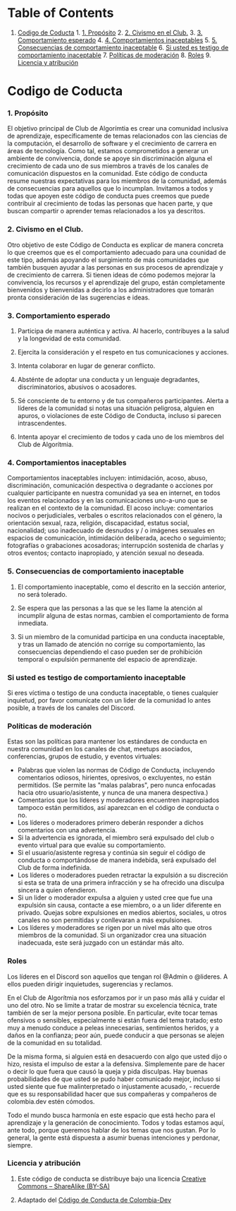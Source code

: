 
# Table of Contents

1.  [Codigo de Coducta](#org2f8d627)
        1.  [1. Propósito](#org37b5e4d)
        2.  [2. Civismo en el Club.](#orged15cb2)
        3.  [3. Comportamiento esperado](#org9df9777)
        4.  [4. Comportamientos inaceptables](#orge157898)
        5.  [5. Consecuencias de comportamiento inaceptable](#org7c2f09d)
        6.  [Si usted es testigo de comportamiento inaceptable](#org73ef0d6)
        7.  [Políticas de moderación](#org5590fe0)
        8.  [Roles](#orgbd12376)
        9.  [Licencia y atribución](#org453f459)


<a id="org2f8d627"></a>

# Codigo de Coducta


<a id="org37b5e4d"></a>

### 1. Propósito

El objetivo principal de Club de Algorímtia es crear una comunidad inclusiva de aprendizaje, específicamente de temas relacionados con las ciencias de la computación, el desarrollo de software y el crecimiento de carrera en áreas de tecnología. Como tal, estamos comprometidos a generar un ambiente de convivencia, donde se apoye sin discriminación alguna el crecimiento de cada uno de sus miembros a través de los canales de comunicación dispuestos en la comunidad.
Este código de conducta resume nuestras expectativas para los miembros de la comunidad, además de consecuencias para aquellos que lo incumplan.
Invitamos a todos y todas que apoyen este código de conducta pues creemos que puede contribuir al crecimiento de todas las personas que hacen parte, y que buscan compartir o aprender temas relacionados a los ya descritos.


<a id="orged15cb2"></a>

### 2. Civismo en el Club.

Otro objetivo de este Código de Conducta es explicar de manera concreta lo que creemos que es el comportamiento adecuado para una counidad de este tipo, además apoyando el surgimiento de más comunidades que también busquen ayudar a las personas en sus procesos de aprendizaje y de crecimiento de carrera.
Si tienen ideas de cómo podemos mejorar la convivencia, los recursos y el aprendizaje del grupo, están completamente bienvenidos y bienvenidas a decirlo a los administradores que tomarán pronta consideración de las sugerencias e ideas.


<a id="org9df9777"></a>

### 3. Comportamiento esperado

1.  Participa de manera auténtica y activa. Al hacerlo, contribuyes a la salud y la longevidad de esta comunidad.

2.  Ejercita la consideración y el respeto en tus comunicaciones y acciones.

3.  Intenta colaborar en lugar de generar conflicto.

4.  Absténte de adoptar una conducta y un lenguaje degradantes, discriminatorios, abusivos o acosadores.

5.  Sé consciente de tu entorno y de tus compañeros participantes. Alerta a líderes de la comunidad si notas una situación peligrosa, alguien en apuros, o violaciones de este Código de Conducta, incluso si parecen intrascendentes.

6.  Intenta apoyar el crecimiento de todos y cada uno de los miembros del Club de Algorítmia.


<a id="orge157898"></a>

### 4. Comportamientos inaceptables

Comportamientos inaceptables incluyen: intimidación, acoso, abuso, discriminación, comunicación despectiva o degradante o acciones por cualquier participante en nuestra comunidad ya sea en internet, en todos los eventos relacionados y en las comunicaciones uno-a-uno que se realizan en el contexto de la comunidad. 
El acoso incluye: comentarios nocivos o perjudiciales, verbales o escritos relacionados con el género, la orientación sexual, raza, religión, discapacidad, estatus social, nacionalidad; uso inadecuado de desnudos y / o imágenes sexuales en espacios de comunicación, intimidación deliberada, acecho o seguimiento; fotografías o grabaciones acosadoras; interrupción sostenida de charlas y otros eventos; contacto inapropiado, y atención sexual no deseada.


<a id="org7c2f09d"></a>

### 5. Consecuencias de comportamiento inaceptable

1.  El comportamiento inaceptable, como el descrito en la sección anterior, no será tolerado.

2.  Se espera que las personas a las que se les llame la atención al incumplir alguna de estas normas, cambien el comportamiento de forma inmediata.

3.  Si un miembro de la comunidad participa en una conducta inaceptable, y tras un llamado de atención no corrige su comportamiento, las consecuencias dependiendo el caso pueden ser de prohibición temporal o expulsión permanente del espacio de aprendizaje.


<a id="org73ef0d6"></a>

### Si usted es testigo de comportamiento inaceptable

Si eres víctima o testigo de una conducta inaceptable, o tienes cualquier inquietud, por favor comunícate con un lider de la comunidad lo antes posible, a través de los canales del Discord.


<a id="org5590fe0"></a>

### Políticas de moderación

Estas son las políticas para mantener los estándares de conducta en nuestra comunidad en los canales de chat, meetups asociados, conferencias, grupos de estudio, y eventos virtuales:

-   Palabras que violen las normas de Código de Conducta, incluyendo comentarios odiosos, hirientes, opresivos,  o excluyentes, no están permitidos. (Se permite las "malas palabras", pero nunca enfocadas hacia otro usuario/asistente, y nunca de una manera despectiva.)
-   Comentarios que los líderes y moderadores encuentren inapropiados tampoco están permitidos, así aparezcan en el código de conducta o no.
-   Los líderes o moderadores primero deberán responder a dichos comentarios con una advertencia.
-   Si la advertencia es ignorada, el miembro será expulsado del club o evento virtual para que evalúe su comportamiento.
-   Si el usuario/asistente regresa y continúa sin seguir el código de conducta o comportándose de manera indebida, será expulsado del Club de forma indefinida.
-   Los líderes o moderadores pueden retractar la expulsión a su discreción si esta se trata de una primera infracción y se ha ofrecido una disculpa sincera a quien ofendieron.
-   Si un lider o moderador expulsa a alguien y usted cree que fue una expulsión sin causa, contacte a ese miembro, o a un lider diferente en privado. Quejas sobre expulsiones en medios abiertos, sociales, u otros canales no son permitidas y conllevaran a más expulsiones.
-   Los líderes y moderadores se rigen por un nivel más alto que otros miembros de la comunidad. Si un organizador crea una situación inadecuada, este será juzgado con un estándar más alto.


<a id="orgbd12376"></a>

### Roles

Los líderes en el Discord son aquellos que tengan rol @Admin o @lideres. A ellos pueden dirigir inquietudes, sugerencias y reclamos.

En el Club de Algorítmia nos esforzamos por ir un paso más allá y cuidar el uno del otro. No se limite a tratar de mostrar su excelencia técnica, trate también de ser la mejor persona posible. En particular, evite tocar temas ofensivos o sensibles, especialmente si están fuera del tema tratado; esto muy a menudo conduce a peleas innecesarias, sentimientos heridos, y a daños en la confianza; peor aún, puede conducir a que personas se alejen de la comunidad en su totalidad.

De la misma forma, si alguien está en desacuerdo con algo que usted dijo o hizo, resista el impulso de estar a la defensiva. Simplemente pare de hacer o decir lo que fuera que causó la queja y pida disculpas. Hay buenas probabilidades de que usted se pudo haber comunicado mejor, incluso si usted siente que fue malinterpretado o injustamente acusado, - recuerde que es su responsabilidad hacer que sus compañeras y compañeros de colombia.dev estén cómodos.

Todo el mundo busca harmonía en este espacio que está hecho para el aprendizaje y la generación de conocimiento. Todos y todas estamos aquí, ante todo, porque queremos hablar de los temas que nos gustan. Por lo general, la gente está dispuesta a asumir buenas intenciones y perdonar, siempre.


<a id="org453f459"></a>

### Licencia y atribución

1.  Este código de conducta se distribuye bajo una licencia [Creative Commons – ShareAlike (BY-SA)](http://creativecommons.org/licenses/by-sa/3.0/)

2.  Adaptado del [Código de Conducta de Colombia-Dev](https://github.com/colombia-dev/codigo-de-conducta)

